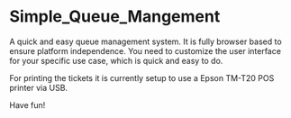 # Simple_Queue_Mangement
A quick and easy queue management system. It is fully browser based to ensure platform independence. You need to customize the user interface for your specific use case, which is quick and easy to do.

For printing the tickets it is currently setup to use a Epson TM-T20 POS printer via USB.

Have fun!
